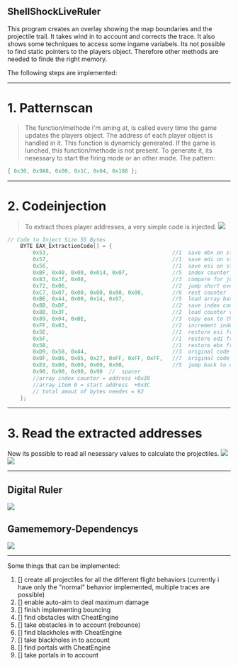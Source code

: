 ## ShellShockLiveRuler
This program creates an overlay showing the map boundaries and the projectile trail. It takes wind in to account and corrects the trace.
It also shows some techniques to access some ingame variabels.
Its not possible to find static pointers to the players object. Therefore other methods are needed to finde the right memory.

The following steps are implemented:

***

# 1. Patternscan
> The function/methode i'm aming at, is called every time the game updates the players object.
> The address of each player object is handled in it.
> This function is dynamicly generated. If the game is lunched, this function/methode is not present.
> To generate it, its nesessary to start the firing mode or an other mode.
> The pattern:
```c++
{ 0x30, 0x9A8, 0x00, 0x1C, 0x04, 0x188 };
```

***

# 2. Codeinjection
> To extract thoes player addresses, a very simple code is injected.
> ![](https://github.com/CarlKuhligk/ShellShockLiveRuler/blob/main/Overview%20of%20injected%20code%20for%20extrating%20TankMC%20addresses.png?raw=true)

```c++
// Code to Inject Size 55 Bytes
	BYTE EAX_ExtractionCode[] = {
		0x53,                                       //1  save ebx on stack
		0x57,                                       //1  save edi on stack
		0x56,                                       //1  save esi on stack
		0xBF, 0x40, 0x00, 0x014, 0x07,              //5  index counter__________________________position to write beginns start address +0x04
		0x83, 0x3f, 0x08,                           //3  compare for jump (counterlimit 7)
		0x72, 0x06,                                 //2  jump short over reset
		0xC7, 0x07, 0x00, 0x00, 0x00, 0x00,         //6  rest counter
		0xBE, 0x44, 0x00, 0x14, 0x07,               //5  load array base________________________position to write beginns start address +0x14
		0x8B, 0xDF,                                 //2  save index counter address
		0x8B, 0x3F,                                 //2  load counter value
		0x89, 0x04, 0xBE,                           //3  copy eax to the array at index ...
		0xFF, 0x03,                                 //2  increment index counter
		0x5E,                                       //1  restore esi from stack
		0x5F,                                       //1  restore edi from stack
		0x5B,                                       //1  restore ebx from stack
		0xD9, 0x58, 0x44,                           //3  original code
		0x0F, 0xB6, 0x85, 0x27, 0xFF, 0xFF, 0xFF,   //7  original code
		0xE9, 0x00, 0x00, 0x00, 0x00,               //5  jump back to original code ___________position to write beginns start address +0x2F
		0x90, 0x90, 0x90, 0x90  //  spacer
		//array index counter = address +0x38
		//array item 0 = start address  +0x3C
		// total amout of bytes needes = 92
	};
```

***

# 3. Read the extracted addresses

Now its possible to read all nesessary values to calculate the projectiles.
![](https://github.com/CarlKuhligk/ShellShockLiveRuler/blob/main/02%20-%20Screenshoot.PNG?raw=true)
![](https://github.com/CarlKuhligk/ShellShockLiveRuler/blob/main/03%20-%20Screenshoot.PNG?raw=true)

***

## Digital Ruler
![](https://github.com/CarlKuhligk/ShellShockLiveRuler/blob/main/01%20-%20Screenshoot.PNG?raw=true)

## Gamememory-Dependencys
![](https://github.com/CarlKuhligk/ShellShockLiveRuler/blob/main/Overview%20of%20game%20dependencys.png?raw=true)

***

Some things that can be implemented:
1. [] create all projectiles for all the different flight behaviors (currently i have only the "normal" behavior implemented, multiple traces are possible)
2. [] enable auto-aim to deal maximum damage
3. [] finish implementing bouncing
4. [] find obstacles with CheatEngine
5. [] take obstacles in to account (rebounce)
6. [] find blackholes with CheatEngine
7. [] take blackholes in to account
8. [] find portals with CheatEngine
9. [] take portals in to account
